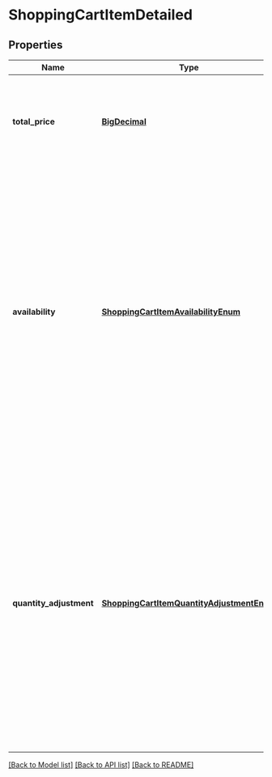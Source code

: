 # ShoppingCartItemDetailed

## Properties
Name | Type | Description | Notes
------------ | ------------- | ------------- | -------------
**total_price** | [**BigDecimal**](BigDecimal.md) | The total price for this item, i.e the curent price of the product multiplied by its corresponding quantity.   | [optional] 
**availability** | [**ShoppingCartItemAvailabilityEnum**](ShoppingCartItemAvailabilityEnum.md) | The possible status of a webshop advertisement in relation to its availability  Possible values are: * available: The webshop advertisement is available and can be purchased * outOfStock: The webshop advertisement is now out of stock * unavailable: The webshop advertisement has been made unavailable and cannot be purchased anymore   | [optional] 
**quantity_adjustment** | [**ShoppingCartItemQuantityAdjustmentEnum**](ShoppingCartItemQuantityAdjustmentEnum.md) | The possible adjustments to a quantity-limited product added to shopping cart Possible values are: * max: The quantity was reduced to honor the maximum allowed quantity * min: The quantity was raised to honor the minimum allowed quantity * stock: The quantity was reduced to the maximum available stock quantity  | [optional] 

[[Back to Model list]](../README.md#documentation-for-models) [[Back to API list]](../README.md#documentation-for-api-endpoints) [[Back to README]](../README.md)


